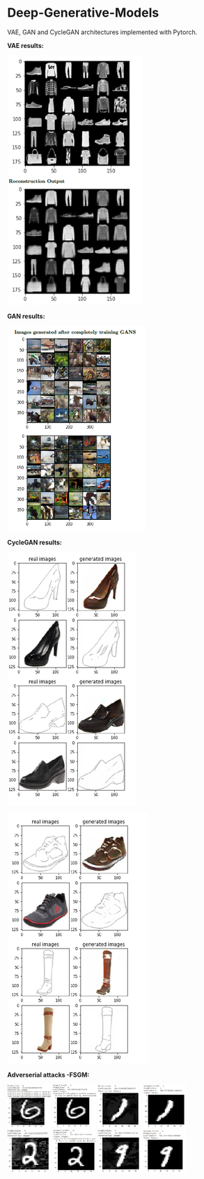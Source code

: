 # Deep-Generative-Models

VAE, GAN and CycleGAN architectures implemented with Pytorch.

**VAE results:**

![](VAE-results.PNG)


**GAN results:**

![](gan-results.PNG)


**CycleGAN results:**

![](cyclegan-results1.PNG)

![](cyclegan-results2.PNG)


**Adverserial attacks -FSGM:**

<img src="4.1 1a.png" width="100" height="100"/>
<img src="4.1 1o.png" width="100" height="100"/>

<img src="4.1 2a.PNG" width="100" height="100"/>
<img src="4.1 2o.PNG" width="100" height="100"/>

<img src="4.2 1a.PNG" width="100" height="100"/>
<img src="4.2 1o.PNG" width="100" height="100"/>

<img src="4.2 2a.PNG" width="100" height="100"/>
<img src="4.2 2o.PNG" width="100" height="100"/>

